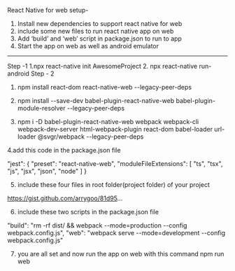 React Native for web setup-
1. Install new dependencies to support react native for web
2. include some new files to run react native app on web
3. Add ‘build’ and ‘web’ script in package.json to run to app
4. Start the app on web as well as android emulator
-----------------------------
Step -1 
1.npx react-native init AwesomeProject
2. npx react-native run-android
Step - 2

1. npm install react-dom react-native-web --legacy-peer-deps

2. npm install --save-dev babel-plugin-react-native-web babel-plugin-module-resolver --legacy-peer-deps

3. npm i -D babel-plugin-react-native-web webpack webpack-cli webpack-dev-server html-webpack-plugin react-dom babel-loader url-loader @svgr/webpack --legacy-peer-deps

4.add this code in the package.json file 

"jest": {
    "preset": "react-native-web",
    "moduleFileExtensions": [
      "ts",
      "tsx",
      "js",
      "jsx",
      "json",
      "node"
    ]
  }

5. include these four files in root folder(project folder) of your project 

https://gist.github.com/arrygoo/81d95...

6. include these two scripts in the package.json file

"build": "rm -rf dist/ && webpack --mode=production --config webpack.config.js",
   "web": "webpack serve --mode=development --config webpack.config.js"

7. you are all set and now run the app on web with this command
npm run web

